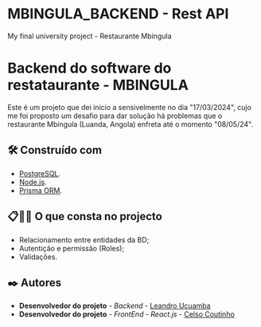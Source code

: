 # MBINGULA_BACKEND - Rest API
 My final university project - Restaurante Mbingula

# Backend do software do restataurante - MBINGULA

 Este é um projeto que dei inicio a sensivelmente no dia "17/03/2024", cujo me foi proposto um desafio para dar solução há problemas que o restaurante Mbingula (Luanda, Angola) enfreta até o momento "08/05/24".
 

## 🛠️ Construído com

* [PostgreSQL](https://www.postgresql.org/).
* [Node.js](https://nodejs.org/en).
* [Prisma ORM](https://www.prisma.io/).


## 📋🚀🔧 O que consta no projecto

* Relacionamento entre entidades da BD;
* Autentição e permissão (Roles);
* Validações.


## ✒️ Autores

* **Desenvolvedor do projeto** - *Backend* - [Leandro Ucuamba](https://ao.linkedin.com/in/leandrosantosucuamba)
* **Desenvolvedor do projeto** - *FrontEnd - React.js* - [Celso Coutinho](https://ao.linkedin.com/in/celso-coutinho-22075a230)

